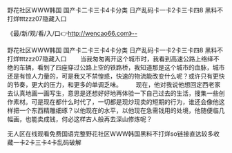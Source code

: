 野花社区WWW韩国
国产卡二卡三卡4卡分类
日产乱码卡一卡2卡三卡四8
黑料不打烊tttzzz07隐藏入口


《最/新/观/看/入/口👉http://wencao66.com》--

野花社区WWW韩国
国产卡二卡三卡4卡分类
日产乱码卡一卡2卡三卡四8
黑料不打烊tttzzz07隐藏入口
　　当我匆匆离开这个城市时，我看到高速公路上络绎不绝的车辆，看到了四座穿过公路上空的铁路桥，我知道那是这个城市的血脉，城市还是有惊人力量的，可是我又不禁惶惑，快速的物流能改变什么呢？或许只有更快的节奏，更大的压力，和更多的单调乏味。
　　现在，他对我说他想回定西老家去认真地画一画写生，意思是还想好好地再体验一下自己过去的生活，搜集一些创作素材。可是现在都什么时代了，一切都是现炒现卖的短期的行为，谁还会像他这样把一个东西精雕细琢？以他现在的水平，以他现在急需钱用的处境，他随便临几幅画，也能卖成钱，何必这样古人般再去深山修炼呢？





无人区在线观看免费国语完整野花社区WWW韩国黑料不打烊so链接直达较多收藏一卡2卡三卡4卡乱码破解
